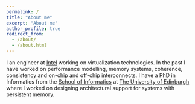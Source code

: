 ```yaml
---
permalink: /
title: "About me"
excerpt: "About me"
author_profile: true
redirect_from: 
  - /about/
  - /about.html
---
```


I an engineer at [Intel](https://www.intel.com/) working on virtualization technologies. In the past I have worked on performance modelling, memory systems, coherence, consistency and on-chip and off-chip interconnects. I have a PhD in Informatics from the [School of Informatics](https://www.ed.ac.uk/informatics) at [The University of Edinburgh](https://www.ed.ac.uk/) where I worked on designing architectural support for systems with persistent memory. 

